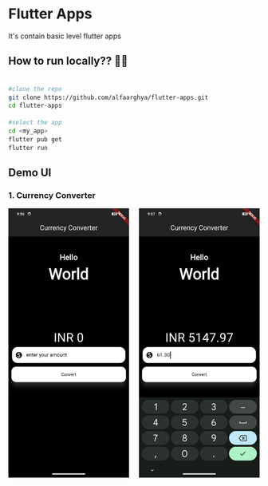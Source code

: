 # Flutter Apps

It's contain basic level flutter apps

## How to run locally?? 🏃‍➡️

```bash

#clone the repo
git clone https://github.com/alfaarghya/flutter-apps.git
cd flutter-apps

#select the app
cd <my_app>
flutter pub get
flutter run

```

## Demo UI

### 1. Currency Converter

<div style="display: flex; justify-content: space-between;">
  <img src='./public/CurrencyConverteDemo1.jpg' width="48%">
  <img src='./public/CurrencyConverteDemo2.jpg' width="48%">
</div>
